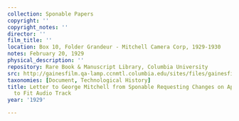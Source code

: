```yaml
---
collection: Sponable Papers
copyright: ''
copyright_notes: ''
director: ''
film_title: ''
location: Box 10, Folder Grandeur - Mitchell Camera Corp, 1929-1930
notes: February 20, 1929
physical_description: ''
repository: Rare Book & Manuscript Library, Columbia University
src: http://gainesfilm.qa-lamp.ccnmtl.columbia.edu/sites/files/gainesfilm/images/1000102097.jpg
taxonomies: [Document, Technological History]
title: Letter to George Mitchell from Sponable Requesting Changes on Aperture Size
  to Fit Audio Track
year: '1929'

---
```

